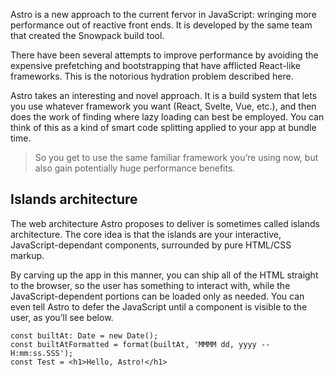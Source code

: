 Astro is a new approach to the current fervor in JavaScript: wringing more performance out of reactive front ends. It is developed by the same team that created the Snowpack build tool.

There have been several attempts to improve performance by avoiding the expensive prefetching and bootstrapping that have afflicted React-like frameworks. This is the notorious hydration problem described here.

Astro takes an interesting and novel approach. It is a build system that lets you use whatever framework you want (React, Svelte, Vue, etc.), and then does the work of finding where lazy loading can best be employed. You can think of this as a kind of smart code splitting applied to your app at bundle time.

> So you get to use the same familiar framework you’re using now, but also gain potentially huge performance benefits.

## Islands architecture

The web architecture Astro proposes to deliver is sometimes called islands architecture. The core idea is that the islands are your interactive, JavaScript-dependant components, surrounded by pure HTML/CSS markup.

By carving up the app in this manner, you can ship all of the HTML straight to the browser, so the user has something to interact with, while the JavaScript-dependent portions can be loaded only as needed. You can even tell Astro to defer the JavaScript until a component is visible to the user, as you’ll see below.

```
const builtAt: Date = new Date();
const builtAtFormatted = format(builtAt, 'MMMM dd, yyyy -- H:mm:ss.SSS');
const Test = <h1>Hello, Astro!</h1>
```
